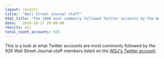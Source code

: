 ```yaml
---
layout: results
title:  "Wall Street Journal staff"
html_title: "The 1000 most commonly followed Twitter accounts by the Wall Street Journal Staff"
date:   2014-10-17 20:00:00
results: wsj
total_count_accounts: 926
---
```


This is a look at what Twitter accounts are most commonly followed by the 926 Wall Street Journal staff members listed on the [WSJ's Twitter account](https://twitter.com/WSJ/lists/wsj-staff).
